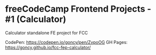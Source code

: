 # freeCodeCamp Frontend Projects - #1 (Calculator)
Calculator standalone FE project for FCC

CodePen: https://codepen.io/goncy/pen/ZvpoOG
GH Pages: https://goncy.github.io/fcc-fep-calculator/
